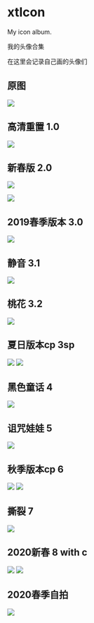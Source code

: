 # xtIcon
My icon album.

我的头像合集

在这里会记录自己画的头像们

## 原图
![](0/1.jpeg)

## 高清重置 1.0
![](1/1.jpg)

## 新春版 2.0
![](2/1.jpg)

![](2/2.jpg)

## 2019春季版本 3.0
![](3.0/1.jpg)

## 静音 3.1
![](3.1/1.jpg)

## 桃花 3.2
![](3.2/1.jpg)

## 夏日版本cp 3sp
![](3sp/1.png)
![](3sp/cp1.png)

## 黑色童话 4
![](4/1.jpg)

## 诅咒娃娃 5
![](5/1.png)

## 秋季版本cp 6
![](6/1.jpg)
![](6/2.jpg)

## 撕裂 7
![](7/1.png)

## 2020新春 8 with c
![](8/2.png)
![](8/1.png)

## 2020春季自拍
![](9/1.jpeg)
